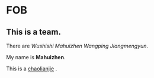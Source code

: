 # FOB

## This is a team.  

There are  *Wushishi  Mahuizhen  Wangping  Jiangmengyun*.

My name is **Mahuizhen**.

This is a [chaolianjie](https://github.com/wushishi544/FOB) .